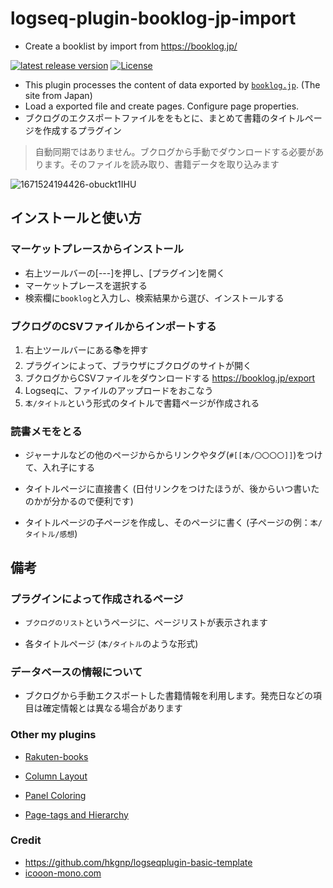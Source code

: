 # logseq-plugin-booklog-jp-import

- Create a booklist by import from <https://booklog.jp/>

[![latest release version](https://img.shields.io/github/v/release/YU000jp/logseq-plugin-booklog-jp-import)](https://github.com/YU000jp/logseq-plugin-booklog-jp-import/releases)
[![License](https://img.shields.io/github/license/YU000jp/logseq-plugin-booklog-jp-import?color=blue)](https://github.com/YU000jp/logseq-plugin-booklog-jp-import/blob/main/LICENSE)

- This plugin processes the content of data exported by [`booklog.jp`](https://booklog.jp/). (The site from Japan)
- Load a exported file and create pages. Configure page properties.
- ブクログのエクスポートファイルををもとに、まとめて書籍のタイトルページを作成するプラグイン
> 自動同期ではありません。ブクログから手動でダウンロードする必要があります。そのファイルを読み取り、書籍データを取り込みます

![1671524194426-obuckt1IHU](https://user-images.githubusercontent.com/111847207/209885720-9704c0aa-fbec-4f86-9a47-5687966a9898.png)

## インストールと使い方

### マーケットプレースからインストール

- 右上ツールバーの[---]を押し、[プラグイン]を開く
- マーケットプレースを選択する
- 検索欄に`booklog`と入力し、検索結果から選び、インストールする

### ブクログのCSVファイルからインポートする

1. 右上ツールバーにある📚を押す
1. プラグインによって、ブラウザにブクログのサイトが開く
1. ブクログからCSVファイルをダウンロードする <https://booklog.jp/export>
1. Logseqに、ファイルのアップロードをおこなう
1. `本/タイトル`という形式のタイトルで書籍ページが作成される

### 読書メモをとる

- ジャーナルなどの他のページからからリンクやタグ(`#[[本/〇〇〇〇]]`)をつけて、入れ子にする

- タイトルページに直接書く (日付リンクをつけたほうが、後からいつ書いたのかが分かるので便利です)

- タイトルページの子ページを作成し、そのページに書く (子ページの例：`本/タイトル/感想`)

## 備考

### プラグインによって作成されるページ

- `ブクログのリスト`というページに、ページリストが表示されます

- 各タイトルページ (`本/タイトル`のような形式)

### データベースの情報について

- ブクログから手動エクスポートした書籍情報を利用します。発売日などの項目は確定情報とは異なる場合があります

### Other my plugins

- [Rakuten-books](https://github.com/YU000jp/logseq-plugin-rakuten-books)

- [Column Layout](https://github.com/YU000jp/Logseq-column-Layout)

- [Panel Coloring](https://github.com/YU000jp/logseq-plugin-panel-coloring)

- [Page-tags and Hierarchy](https://github.com/YU000jp/logseq-page-tags-and-hierarchy)

### Credit

- <https://github.com/hkgnp/logseqplugin-basic-template>
- [icooon-mono.com](https://icooon-mono.com/11122-%e3%81%88%e3%82%93%e3%81%b4%e3%81%a4%e4%bb%98%e3%81%8d%e3%81%ae%e3%83%8e%e3%83%bc%e3%83%88%e3%82%a2%e3%82%a4%e3%82%b3%e3%83%b3/)
